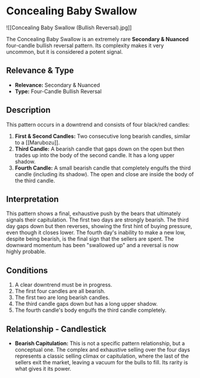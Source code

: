 # Concealing Baby Swallow

![[Concealing Baby Swallow (Bullish Reversal).jpg]]

The Concealing Baby Swallow is an extremely rare **Secondary & Nuanced** four-candle bullish reversal pattern. Its complexity makes it very uncommon, but it is considered a potent signal.

## Relevance & Type

- **Relevance:** Secondary & Nuanced
- **Type:** Four-Candle Bullish Reversal

## Description

This pattern occurs in a downtrend and consists of four black/red candles:

1.  **First & Second Candles:** Two consecutive long bearish candles, similar to a [[Marubozu]].
2.  **Third Candle:** A bearish candle that gaps down on the open but then trades up into the body of the second candle. It has a long upper shadow.
3.  **Fourth Candle:** A small bearish candle that completely engulfs the third candle (including its shadow). The open and close are inside the body of the third candle.

## Interpretation

This pattern shows a final, exhaustive push by the bears that ultimately signals their capitulation. The first two days are strongly bearish. The third day gaps down but then reverses, showing the first hint of buying pressure, even though it closes lower. The fourth day's inability to make a new low, despite being bearish, is the final sign that the sellers are spent. The downward momentum has been "swallowed up" and a reversal is now highly probable.

## Conditions

1.  A clear downtrend must be in progress.
2.  The first four candles are all bearish.
3.  The first two are long bearish candles.
4.  The third candle gaps down but has a long upper shadow.
5.  The fourth candle's body engulfs the third candle completely.

## Relationship - Candlestick

- **Bearish Capitulation:** This is not a specific pattern relationship, but a conceptual one. The complex and exhaustive selling over the four days represents a classic selling climax or capitulation, where the last of the sellers exit the market, leaving a vacuum for the bulls to fill. Its rarity is what gives it its power.
